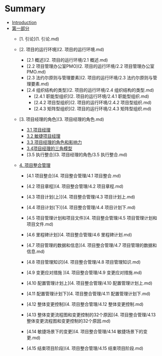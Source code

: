 # Summary

* [Introduction](README.md)
* [第一部分](第一章.md)
    * [1. 引论](1. 引论.md)

    * [2. 项目的运行环境](2. 项目的运行环境.md)
      
      * [2.1 概述](2. 项目的运行环境/2.1 概述.md)
      * [2.2 项目管理办公室PMO](2. 项目的运行环境/2.2 项目管理办公室PMO.md)
      * [2.3 法约尔原则与管理要素](2. 项目的运行环境/2.3 法约尔原则与管理要素.md)
      * [2.4 组织结构的类型](2. 项目的运行环境/2.4 组织结构的类型.md)
        * [2.4.1 职能型组织](2. 项目的运行环境/2.4.1 职能型组织.md)
        * [2.4.2 项目型组织](2. 项目的运行环境/2.4.2 项目型组织.md)
        * [2.4.3 矩阵型组织](2. 项目的运行环境/2.4.3 矩阵型组织.md)
      
    * [3. 项目经理的角色](3. 项目经理的角色.md)
      
      * [3.1 项目经理]()
      * [3.2 敏捷项目经理]()
      * [3.3 项目经理的角色和影响力]()
      * [3.4项目经理的三角模型]()
      * [3.5 执行整合](3. 项目经理的角色/3.5 执行整合.md)
      
    * [4. 项目整合管理](4.项目整合管理.md)

      * [4.1 项目整合](4. 项目整合管理/4.1 项目整合.md)

      * [4.2 项目章程](4. 项目整合管理/4.2 项目章程.md)

      * [4.3 项目计划(上)](4. 项目整合管理/4.3 项目计划上.md)

      * [4.4 项目计划\(下\)](4. 项目整合管理/4.4 项目计划下.md)

      * [4.5 项目管理计划和项目文件](4. 项目整合管理/4.5 项目管理计划和项目文件.md)

      * [4.6 里程碑计划](4. 项目整合管理/4.6 里程碑计划.md)

      * [4.7 项目管理的数据和信息](4. 项目整合管理/4.7 项目管理的数据和信息.md)
      
      * [4.8 项目管理知识](4. 项目整合管理/4.8 项目管理知识.md)
      
      * [4.9 变更应对措施 ](4. 项目整合管理/4.9 变更应对措施.md)
      
      * [4.10 配置管理计划上](4. 项目整合管理/4.10 配置管理计划上.md)
      
      * [4.11 配置管理计划下](4. 项目整合管理/4.11 配置管理计划下.md)
      
      * [4.12 整体变更控制](4. 项目整合管理/4.12 整体变更控制.md)
      
      * [4.13 整体变更流程图和变更控制的32个原因](4. 项目整合管理/4.13 整体变更流程图和变更控制的32个原因.md)
      
      * [4.14 敏捷场景下的变更](4. 项目整合管理/4.14 敏捷场景下的变更.md)
      
      * [4.15 结束项目阶段](4. 项目整合管理/4.15 结束项目阶段.md)
      
        
      
        
        
        

